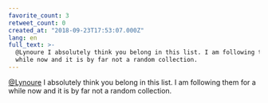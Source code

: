 ```yaml
---
favorite_count: 3
retweet_count: 0
created_at: "2018-09-23T17:53:07.000Z"
lang: en
full_text: >-
  @Lynoure I absolutely think you belong in this list. I am following them for a
  while now and it is by far not a random collection.
---
```


[@Lynoure](https://twitter.com/Lynoure) I absolutely think you belong in this
list. I am following them for a while now and it is by far not a random
collection.

